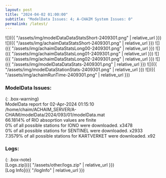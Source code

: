 ```yaml
---
layout: post
title: "2024-04-02 01:00:00"
subtitle: "ModelData Issues: 4; A-CHAIM System Issues: 0"
permalink: /latest/
---
```


![]({{ "/assets/img/modelDataDataStatsShort-2409301.png" | relative_url }})
![]({{ "/assets/img/achaimDataStatsShort-2409301.png" | relative_url }})
![]({{ "/assets/img/achaimDataStatsLong00-2409301.png" | relative_url }})
![]({{ "/assets/img/achaimDataStatsLong01-2409301.png" | relative_url }})
![]({{ "/assets/img/achaimDataStatsLong02-2409301.png" | relative_url }})
![]({{ "/assets/img/modelDataDataStats-2409301.png" | relative_url }})
![]({{ "/assets/img/modelDataStationStats-2409301.png" | relative_url }})
![]({{ "/assets/img/achaimRunTime-2409301.png" | relative_url }})


### ModelData Issues:  
  
{: .box-warning}  
 ModelData report for 02-Apr-2024 01:15:10   
 /home/chaim/ACHAIM_SERVER/A-CHAIM/modelData/2024/093/01/modelData.mat   
 66.1814% of RIO absoprtion values are finite   
 0% of all possible stations for IONO were downloaded. x3478   
 0% of all possible stations for SENTINEL were downloaded. x2933   
 7.3579% of all possible stations for KARTVERKET were downloaded. x92   
  


### Logs:  
  
{: .box-note}  
[Logs.zip]({{ "/assets/other/logs.zip" | relative_url }})  
[Log Info]({{ "/logInfo" | relative_url }})  
